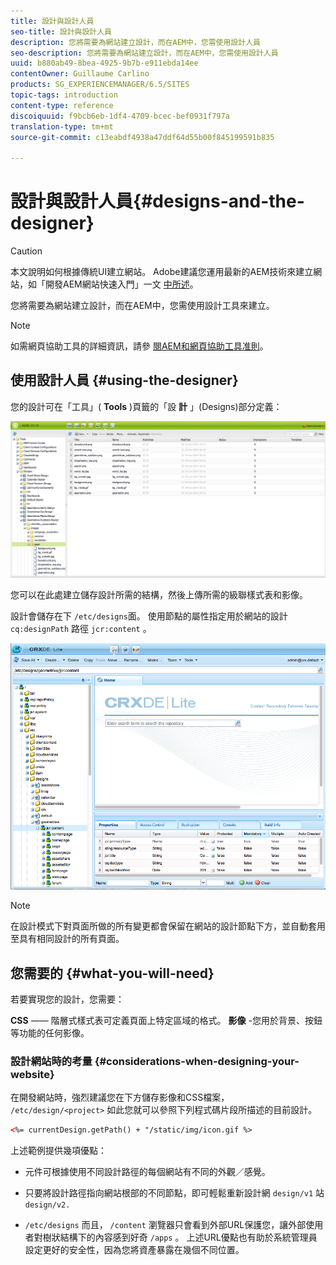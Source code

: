 ```yaml
---
title: 設計與設計人員
seo-title: 設計與設計人員
description: 您將需要為網站建立設計，而在AEM中，您需使用設計人員
seo-description: 您將需要為網站建立設計，而在AEM中，您需使用設計人員
uuid: b880ab49-8bea-4925-9b7b-e911ebda14ee
contentOwner: Guillaume Carlino
products: SG_EXPERIENCEMANAGER/6.5/SITES
topic-tags: introduction
content-type: reference
discoiquuid: f9bcb6eb-1df4-4709-bcec-bef0931f797a
translation-type: tm+mt
source-git-commit: c13eabdf4938a47ddf64d55b00f845199591b835

---
```



# 設計與設計人員{#designs-and-the-designer}

>[!CAUTION]
>
>本文說明如何根據傳統UI建立網站。 Adobe建議您運用最新的AEM技術來建立網站，如「開發AEM網站快速入門」一文 [中所述](/help/sites-developing/getting-started.md)。

您將需要為網站建立設計，而在AEM中，您需使用設計工具來建立。

>[!NOTE]
>
>如需網頁協助工具的詳細資訊，請參 [閱AEM和網頁協助工具准則](/help/managing/web-accessibility.md)。

## 使用設計人員 {#using-the-designer}

您的設計可在「工具」( **Tools** )頁籤的「設 **計** 」(Designs)部分定義：

![screen_shot_2012-02-01at30237pm](assets/screen_shot_2012-02-01at30237pm.png)

您可以在此處建立儲存設計所需的結構，然後上傳所需的級聯樣式表和影像。

設計會儲存在下 `/etc/designs`面。 使用節點的屬性指定用於網站的設計 `cq:designPath` 路徑 `jcr:content` 。

![chlimage_1-74](assets/chlimage_1-74a.png)

>[!NOTE]
>
>在設計模式下對頁面所做的所有變更都會保留在網站的設計節點下方，並自動套用至具有相同設計的所有頁面。

## 您需要的 {#what-you-will-need}

若要實現您的設計，您需要：

**CSS** —— 階層式樣式表可定義頁面上特定區域的格式。
**影像** -您用於背景、按鈕等功能的任何影像。

### 設計網站時的考量 {#considerations-when-designing-your-website}

在開發網站時，強烈建議您在下方儲存影像和CSS檔案， `/etc/design/<project>` 如此您就可以參照下列程式碼片段所描述的目前設計。

```xml
<%= currentDesign.getPath() + "/static/img/icon.gif %>
```

上述範例提供幾項優點：

* 元件可根據使用不同設計路徑的每個網站有不同的外觀／感覺。
* 只要將設計路徑指向網站根部的不同節點，即可輕鬆重新設計網 `design/v1` 站 `design/v2.`

* `/etc/designs` 而且， `/content` 瀏覽器只會看到外部URL保護您，讓外部使用者對樹狀結構下的內容感到好奇 `/apps` 。 上述URL優點也有助於系統管理員設定更好的安全性，因為您將資產暴露在幾個不同位置。

